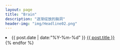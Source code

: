 ```yaml
---
layout: page
title: "Brain"
description: "逐渐绽放的脑洞"
header-img: "img/Headline02.png"
---
```



  <li class="listing-item">
    <time datetime="{{ post.date | date:"%Y-%m-%d" }}">{{ post.date | date:"%Y-%m-%d" }}</time>
    <a href="{{ post.url }}" title="{{ post.title }}">{{ post.title }}</a>
  </li>
{% endfor %}
</ul>


